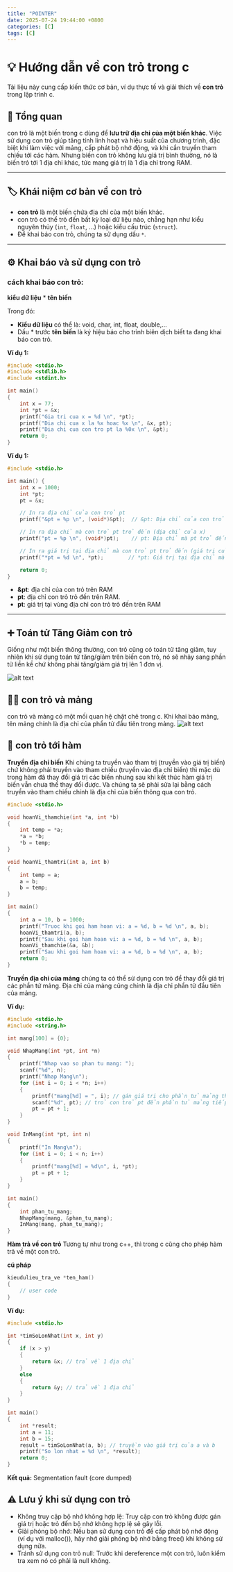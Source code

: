```yaml
---
title: "POINTER"
date: 2025-07-24 19:44:00 +0800
categories: [C]
tags: [C]
---
```


# 💡 Hướng dẫn về con trỏ trong c

Tài liệu này cung cấp kiến thức cơ bản, ví dụ thực tế và giải thích về **con trỏ** trong lập trình c.


## 🧠 Tổng quan

con trỏ là một biến trong c dùng để **lưu trữ địa chỉ của một biến khác**. Việc sử dụng con trỏ giúp tăng tính linh hoạt và hiệu suất của chương trình, đặc biệt khi làm việc với mảng, cấp phát bộ nhớ động, và khi cần truyền tham chiếu tới các hàm. 
Nhưng biến con trỏ không lưu giá trị bình thường, nó là biến trỏ tới 1 địa chỉ khác, tức mang giá trị là 1 địa chỉ trong RAM.

---

## 🏷️ Khái niệm cơ bản về con trỏ

- **con trỏ** là một biến chứa địa chỉ của một biến khác.
- con trỏ có thể trỏ đến bất kỳ loại dữ liệu nào, chẳng hạn như kiểu nguyên thủy (`int`, `float`, ...) hoặc kiểu cấu trúc (`struct`).
- Để khai báo con trỏ, chúng ta sử dụng dấu `*`.

---

## ⚙️ Khai báo và sử dụng con trỏ

### cách khai báo con trỏ:

**kiểu dữ liệu** * **tên biến**

Trong đó:

- **Kiểu dữ liệu** có thể là: void, char, int, float, double,...
- Dấu * trước **tên biến** là ký hiệu báo cho trình biên dịch biết ta đang khai báo con trỏ.

**Ví dụ 1:**
```c
#include <stdio.h>
#include <stdlib.h>
#include <stdint.h>

int main()
{
    int x = 77;
    int *pt = &x;
    printf("Gia tri cua x = %d \n", *pt);
    printf("Dia chi cua x la %x hoac %x \n", &x, pt);
    printf("Dia chi cua con tro pt la %0x \n", &pt);
    return 0;
}
```
**Ví dụ 1:**
```c
#include <stdio.h>

int main() {
    int x = 1000;
    int *pt;        
    pt = &x;

    // In ra địa chỉ của con trỏ pt
    printf("&pt = %p \n", (void*)&pt);  // &pt: Địa chỉ của con trỏ pt

    // In ra địa chỉ mà con trỏ pt trỏ đến (địa chỉ của x)
    printf("pt = %p \n", (void*)pt);    // pt: Địa chỉ mà pt trỏ đến (địa chỉ của x)

    // In ra giá trị tại địa chỉ mà con trỏ pt trỏ đến (giá trị của x)
    printf("*pt = %d \n", *pt);        // *pt: Giá trị tại địa chỉ mà pt trỏ đến (giá trị của x)

    return 0;
}
```
- **&pt**: địa chỉ của con trỏ trên RAM
- **pt**: địa chỉ con trỏ trỏ đến trên RAM.
- **pt**: giá trị tại vùng địa chỉ con trỏ trỏ đến trên RAM
---

## ➕ Toán tử Tăng Giảm con trỏ

Giống như một biến thông thường, con trỏ cũng có toán tử tăng giảm, tuy nhiên khi sử dụng toán tử tăng/giảm trên biến con trỏ, nó sẽ nhảy sang phần tử liền kề chứ không phải tăng/giảm giá trị lên 1 đơn vị.

![alt text](/assets/C/pointer2.png)

## 🧑‍💻 con trỏ và mảng
con trỏ và mảng có một mối quan hệ chặt chẽ trong c. Khi khai báo mảng, tên mảng chính là địa chỉ của phần tử đầu tiên trong mảng.
![alt text](/assets/C/pointer1.png)

## 🧩 con trỏ tới hàm

**Truyền địa chỉ biến**
Khi chúng ta truyền vào tham trị (truyền vào giá trị biến) chứ không phải truyền vào tham chiếu (truyền vào địa chỉ biến) thì mặc dù trong hàm đã thay đổi giá trị các biến nhưng sau khi kết thúc hàm giá trị biến vẫn chưa thể thay đổi được. Và chúng ta sẽ phải sửa lại bằng cách truyền vào tham chiếu chính là địa chỉ của biến thông qua con trỏ.

```c
#include <stdio.h>

void hoanVi_thamchie(int *a, int *b)
{
    int temp = *a;
    *a = *b;
    *b = temp;
}

void hoanVi_thamtri(int a, int b)
{
    int temp = a;
    a = b;
    b = temp;
}

int main()
{
    int a = 10, b = 1000;
    printf("Truoc khi goi ham hoan vi: a = %d, b = %d \n", a, b);
    hoanVi_thamtri(a, b);
    printf("Sau khi goi ham hoan vi: a = %d, b = %d \n", a, b);
    hoanVi_thamchie(&a, &b);
    printf("Sau khi goi ham hoan vi: a = %d, b = %d \n", a, b);
    return 0;
}
```
**Truyền địa chỉ của mảng**
chúng ta có thể sử dụng con trỏ để thay đổi giá trị các phần tử mảng. Địa chỉ của mảng cũng chính là địa chỉ phần tử đầu tiên của mảng.

**Ví dụ:**
```c
#include <stdio.h>
#include <string.h>

int mang[100] = {0};

void NhapMang(int *pt, int *n)
{
    printf("Nhap vao so phan tu mang: ");
    scanf("%d", n);
    printf("Nhap Mang\n");
    for (int i = 0; i < *n; i++)
    {
        printf("mang[%d] = ", i); // gán giá trị cho phần tử mảng thông qua con trỏ
        scanf("%d", pt); // trỏ con trỏ pt đến phần tử mảng tiếp theo
        pt = pt + 1;
    }
}

void InMang(int *pt, int n)
{
    printf("In Mang\n");
    for (int i = 0; i < n; i++)
    {
        printf("mang[%d] = %d\n", i, *pt);
        pt = pt + 1;
    }
}

int main()
{
    int phan_tu_mang;
    NhapMang(mang, &phan_tu_mang);
    InMang(mang, phan_tu_mang);
}
```

**Hàm trả về con trỏ**
Tương tự như trong c++, thì trong c cũng cho phép hàm trả về một con trỏ.

**cú pháp**
```c
kieudulieu_tra_ve *ten_ham()
{
    // user code
}
```

**Ví dụ:**

```c
#include <stdio.h>

int *timSoLonNhat(int x, int y)
{
    if (x > y)
    {
        return &x; // trả về 1 địa chỉ
    }
    else
    {
        return &y; // trả về 1 địa chỉ
    }
}

int main()
{
    int *result;
    int a = 11;
    int b = 15;
    result = timSoLonNhat(a, b); // truyền vào giá trị của a và b
    printf("So lon nhat = %d \n", *result);
    return 0;
}
```

**Kết quả:**
Segmentation fault (core dumped)

## ⚠️ Lưu ý khi sử dụng con trỏ
- Không truy cập bộ nhớ không hợp lệ: Truy cập con trỏ không được gán giá trị hoặc trỏ đến bộ nhớ không hợp lệ sẽ gây lỗi.
- Giải phóng bộ nhớ: Nếu bạn sử dụng con trỏ để cấp phát bộ nhớ động (ví dụ với malloc()), hãy nhớ giải phóng bộ nhớ bằng free() khi không sử dụng nữa.
- Tránh sử dụng con trỏ null: Trước khi dereference một con trỏ, luôn kiểm tra xem nó có phải là null không.